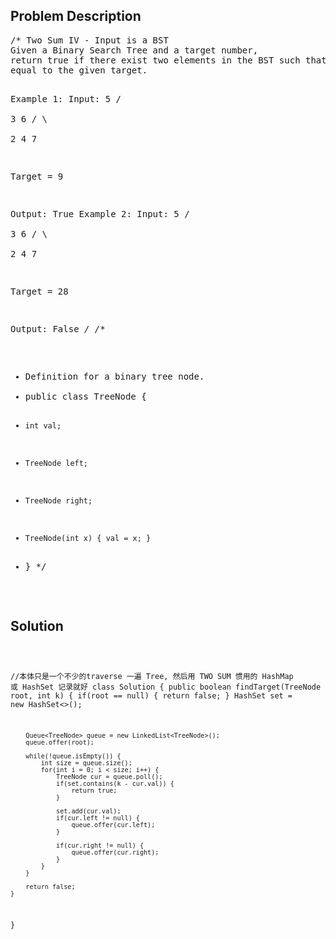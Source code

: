 <!--
<style>
  body { font-family: Arial, sans-serif; }
  .container { max-width: 744px; margin: 0 auto; padding: 10px; }
  .comment-block { background-color: #f9f9f9; padding: 10px; border-left: 5px solid #ccc; max-width: 100%; margin: 20px auto; overflow-wrap: break-word; white-space: pre-wrap; }
  .code-block { background-color: #f4f4f4; padding: 10px; border: 1px solid #ddd; max-width: 100%; margin: 20px auto; overflow-wrap: break-word; white-space: pre-wrap; }
</style>
-->

<div class='container'>
<h2>Problem Description</h2>
<div class='comment-block'>
<pre>
/* Two Sum IV - Input is a BST
Given a Binary Search Tree and a target number, 
return true if there exist two elements in the BST such that their sum is 
equal to the given target.

Example 1:
Input: 
    5
   / \
  3   6
 / \   \
2   4   7

Target = 9

Output: True
Example 2:
Input: 
    5
   / \
  3   6
 / \   \
2   4   7

Target = 28

Output: False
*/
/**
 * Definition for a binary tree node.
 * public class TreeNode {
 *     int val;
 *     TreeNode left;
 *     TreeNode right;
 *     TreeNode(int x) { val = x; }
 * }
 */
</pre>
</div>

<h2>Solution</h2>
<div class='code-block'>
<pre><code class='language-java'>

//本体只是一个不少的traverse 一遍 Tree, 然后用 TWO SUM 惯用的 HashMap 或 HashSet 记录就好
class Solution {
    public boolean findTarget(TreeNode root, int k) {
        if(root == null) {
            return false;
        }
        HashSet<Integer> set = new HashSet<>();
        
        Queue<TreeNode> queue = new LinkedList<TreeNode>();
        queue.offer(root);
        
        while(!queue.isEmpty()) {
            int size = queue.size();
            for(int i = 0; i < size; i++) {
                TreeNode cur = queue.poll();
                if(set.contains(k - cur.val)) {
                    return true;
                }
            
                set.add(cur.val);
                if(cur.left != null) {
                    queue.offer(cur.left);
                }
                
                if(cur.right != null) {
                    queue.offer(cur.right);
                }
            }
        }
        
        return false;
    }
}

</code></pre>
</div>
</div>
